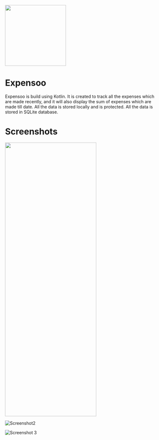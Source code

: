 <img src="https://user-images.githubusercontent.com/83533427/165739375-5d1d5fd1-1c2b-4981-bf4b-35f0303174e8.jpg" width="200" height="200">

# Expensoo 

Expensoo is build using Kotlin. It is created to track all the expenses which are made recently, and it will also display the sum of expenses which are made till date. All the data is stored locally and is protected. All the data is stored in SQLite database.

# Screenshots

<img src="https://user-images.githubusercontent.com/83533427/165740295-16a91bd4-7010-4d6e-b56c-cfff29fb2fb4.jpeg" width="300" height="900">
<!-- ![Screenshot1](https://user-images.githubusercontent.com/83533427/165740295-16a91bd4-7010-4d6e-b56c-cfff29fb2fb4.jpeg) -->

![Screenshot2](https://user-images.githubusercontent.com/83533427/165740291-a4c76030-6ca1-4542-891a-fa5f0af08287.jpeg)

![Screenshot 3](https://user-images.githubusercontent.com/83533427/165740282-71bd751d-1fb5-46de-a165-cc896932642c.jpeg)
